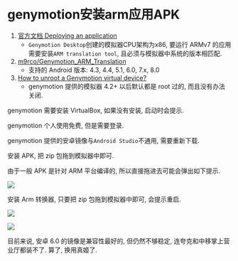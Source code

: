 # genymotion安装arm应用APK

1. [官方文档 Deploying an application](https://docs.genymotion.com/desktop/3.0/03_Virtual_devices/032_Deploying_an_application.html#deploying-an-application)
    - `Genymotion Desktop`创建的模拟器CPU架构为x86, 要运行 ARMv7 的应用需要安装`ARM translation tool`, 且必须与模拟器中系统的版本相匹配.
2. [m9rco/Genymotion_ARM_Translation](https://github.com/m9rco/Genymotion_ARM_Translation)
    - 支持的 Android 版本: 4.3, 4.4, 5.1, 6.0, 7.x, 8.0
3. [How to unroot a Genymotion virtual device?](https://support.genymotion.com/hc/en-us/articles/360003125397-How-to-unroot-a-Genymotion-virtual-device-)
    - genymotion 提供的模拟器 4.2+ 以后默认都是 root 过的, 而且没有办法关闭.

genymotion 需要安装 VirtualBox, 如果没有安装, 启动时会提示.

genymotion 个人使用免费, 但是需要登录.

genymotion 提供的安卓镜像与`Android Studio`不通用, 需要重新下载.

安装 APK, 把 zip 包拖到模拟器中即可. 

由于一般 APK 是针对 ARM 平台编译的, 所以直接拖进去可能会弹出如下提示.

![](https://gitee.com/generals-space/gitimg/raw/master/0ee80549894cad79aebfab143471abad.png)

安装 Arm 转换器, 只要把 zip 包拖到模拟器中即可, 会提示重启.

![](https://gitee.com/generals-space/gitimg/raw/master/2bb17bb3e6b1393ca9889f74d08a82d9.png)

![](https://gitee.com/generals-space/gitimg/raw/master/3ccd12abb109748b9fcb0b452f24ca94.png)

目前来说, 安卓 6.0 的镜像是兼容性最好的, 但仍然不够稳定, 连夸克和中移掌上营业厅都装不了. 算了, 换用真姬了.
